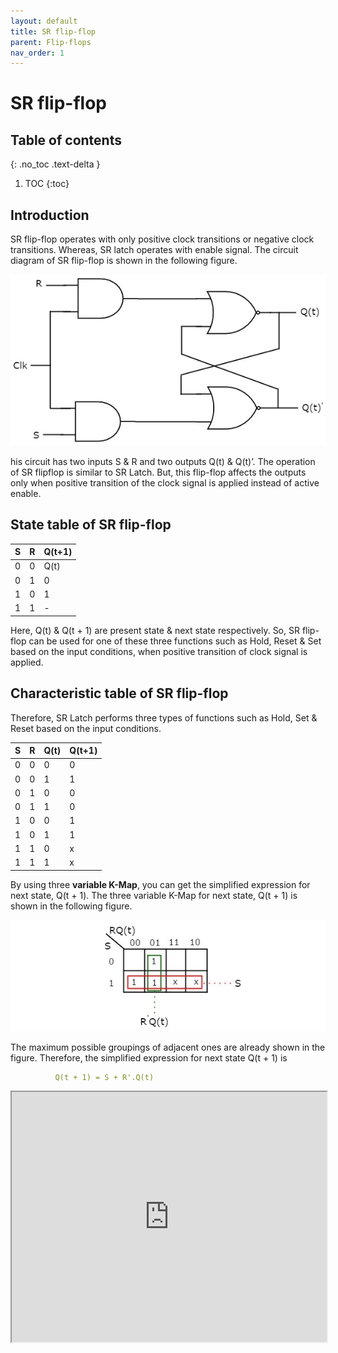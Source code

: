 ```yaml
---
layout: default
title: SR flip-flop
parent: Flip-flops
nav_order: 1
---
```


# SR flip-flop

## Table of contents
{: .no_toc .text-delta }

1. TOC
{:toc}

## Introduction

SR flip-flop operates with only positive clock transitions or negative clock transitions. Whereas, SR latch operates with enable signal. The circuit diagram of SR flip-flop is shown in the following figure.

<div style="text-align:center"><img src="../../assets/images/sr_flipflop.jpg" /></div>

his circuit has two inputs S & R and two outputs Q(t) & Q(t)’. The operation of SR flipflop is similar to SR Latch. But, this flip-flop affects the outputs only when positive transition of the clock signal is applied instead of active enable.

## State table of SR flip-flop

| S      |    R    |   Q(t+1) |
|:-------|:--------|:---------|
|  0     |    0    |  Q(t)    |
|  0     |    1    |    0     |
|  1     |    0    |    1     |
|  1     |    1    |    -     |

Here, Q(t) & Q(t + 1) are present state & next state respectively. So, SR flip-flop can be used for one of these three functions such as Hold, Reset & Set based on the input conditions, when positive transition of clock signal is applied. 

## Characteristic table of SR flip-flop

Therefore, SR Latch performs three types of functions such as Hold, Set & Reset based on the input conditions.

| S      |    R    |   Q(t) |   Q(t+1) |
|:-------|:--------|:-------|:---------|
|0	|0	|0	|0|
|0	|0	|1	|1|
|0	|1	|0	|0|
|0	|1	|1	|0|
|1	|0	|0	|1|
|1	|0	|1	|1|
|1	|1	|0	|x|
|1	|1	|1	|x|

By using three **variable K-Map**, you can get the simplified expression for next state, Q(t + 1). The three variable K-Map for next state, Q(t + 1) is shown in the following figure.

<div style="text-align:center"><img src="../../assets/images/3_variable_k_map_next_state.jpg" /></div>

The maximum possible groupings of adjacent ones are already shown in the figure. Therefore, the simplified expression for next state Q(t + 1) is
```yaml
          Q(t + 1) = S + R'.Q(t)
```

<iframe width="100%" height="400px" src="https://circuitverse.org/simulator/embed/12264" id="projectPreview" scrolling="no" webkitAllowFullScreen mozAllowFullScreen allowFullScreen> </iframe>
